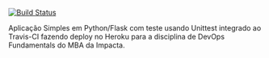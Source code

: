 [![Build Status](https://app.travis-ci.com/larissa144/devopslab-es21.svg?branch=main)](https://app.travis-ci.com/larissa144/devopslab-es21)

Aplicação Simples em  Python/Flask com teste usando Unittest integrado ao Travis-CI fazendo deploy no Heroku para a disciplina de DevOps Fundamentals do MBA da Impacta.